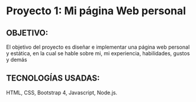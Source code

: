 # Proyecto 1: Mi página Web personal
## OBJETIVO: <br>
El objetivo del proyecto es diseñar e implementar una página web personal y estática, en la cual se hable sobre mi, mi experiencia, habilidades, gustos y demás <br>
## TECNOLOGÍAS USADAS: <br>
HTML, CSS, Bootstrap 4, Javascript, Node.js.
